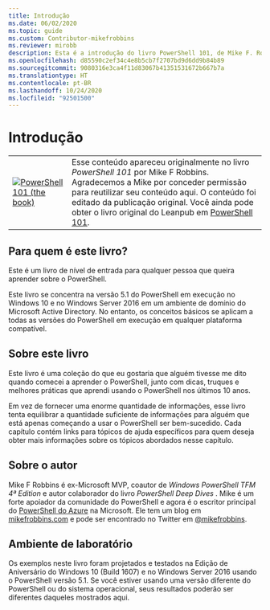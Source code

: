 ```yaml
---
title: Introdução
ms.date: 06/02/2020
ms.topic: guide
ms.custom: Contributor-mikefrobbins
ms.reviewer: mirobb
description: Esta é a introdução do livro PowerShell 101, de Mike F. Robbins.
ms.openlocfilehash: d85590c2ef34c4e8b5cb7f2707bd9d6dd9b84b89
ms.sourcegitcommit: 9080316e3ca4f11d83067b41351531672b667b7a
ms.translationtype: HT
ms.contentlocale: pt-BR
ms.lasthandoff: 10/24/2020
ms.locfileid: "92501500"
---
```

# <a name="introduction"></a>Introdução

<table>
  <tr><td>
  <a href="https://leanpub.com/powershell101">
  <img src="media/powershell101-150x194.png" alt="PowerShell 101 (the book)" />
  </a>
  </td>
  <td colspan=2>
Esse conteúdo apareceu originalmente no livro <em>PowerShell 101</em> por Mike F Robbins. Agradecemos a Mike por conceder permissão para reutilizar seu conteúdo aqui. O conteúdo foi editado da publicação original. Você ainda pode obter o livro original do Leanpub em <a href="https://leanpub.com/powershell101">PowerShell 101</a>.
  </td></tr>
</table>

## <a name="who-is-this-book-for"></a>Para quem é este livro?

Este é um livro de nível de entrada para qualquer pessoa que queira aprender sobre o PowerShell.

Este livro se concentra na versão 5.1 do PowerShell em execução no Windows 10 e no Windows Server 2016 em um ambiente de domínio do Microsoft Active Directory. No entanto, os conceitos básicos se aplicam a todas as versões do PowerShell em execução em qualquer plataforma compatível.

## <a name="about-this-book"></a>Sobre este livro

Este livro é uma coleção do que eu gostaria que alguém tivesse me dito quando comecei a aprender o PowerShell, junto com dicas, truques e melhores práticas que aprendi usando o PowerShell nos últimos 10 anos.

Em vez de fornecer uma enorme quantidade de informações, esse livro tenta equilibrar a quantidade suficiente de informações para alguém que está apenas começando a usar o PowerShell ser bem-sucedido. Cada capítulo contém links para tópicos de ajuda específicos para quem deseja obter mais informações sobre os tópicos abordados nesse capítulo.

## <a name="about-the-author"></a>Sobre o autor

Mike F Robbins é ex-Microsoft MVP, coautor de _Windows PowerShell TFM 4ª Edition_ e autor colaborador do livro _PowerShell Deep Dives_ . Mike é um forte apoiador da comunidade do PowerShell e agora é o escritor principal do [PowerShell do Azure][] na Microsoft. Ele tem um blog em [mikefrobbins.com][] e pode ser encontrado no Twitter em [@mikefrobbins][].

## <a name="lab-environment"></a>Ambiente de laboratório

Os exemplos neste livro foram projetados e testados na Edição de Aniversário do Windows 10 (Build 1607) e no Windows Server 2016 usando o PowerShell versão 5.1. Se você estiver usando uma versão diferente do PowerShell ou do sistema operacional, seus resultados poderão ser diferentes daqueles mostrados aqui.

<!-- link references -->
[@mikefrobbins]: https://twitter.com/mikefrobbins
[mikefrobbins.com]: http://mikefrobbins.com/
[PowerShell 101]: https://leanpub.com/powershell101
[PowerShell do Azure]: /powershell/azure
